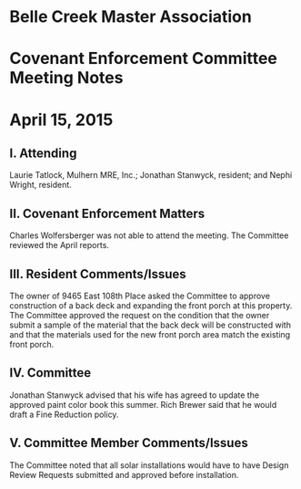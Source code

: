 # Belle Creek Master Association
# Covenant Enforcement Committee Meeting Notes
# April 15, 2015

## I. Attending
Laurie Tatlock, Mulhern MRE, Inc.; Jonathan Stanwyck, resident; and Nephi Wright, resident.  

## II. Covenant Enforcement Matters
Charles Wolfersberger was not able to attend the meeting.  The Committee reviewed the April reports.

## III. Resident Comments/Issues
The owner of 9465 East 108th Place asked the Committee to approve construction of a back deck and expanding the front porch at this property.  The Committee approved the request on the condition that the owner submit a sample of the material that the back deck will be constructed with and that the materials used for the new front porch area match the existing front porch.  

## IV. Committee
Jonathan Stanwyck advised that his wife has agreed to update the approved paint color book this summer.  Rich Brewer said that he would draft a Fine Reduction policy.

## V. Committee Member Comments/Issues
The Committee noted that all solar installations would have to have Design Review Requests submitted and approved before installation.
